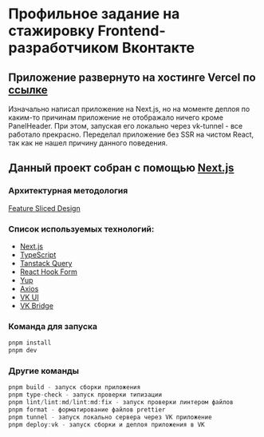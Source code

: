 # Профильное задание на стажировку Frontend-разработчиком Вконтакте

## Приложение развернуто на хостинге Vercel по [ссылке](https://vk-mini-app-with-ssr.vercel.app/)
Изначально написал приложение на Next.js, но на моменте деплоя по каким-то причинам приложение не отображало ничего кроме PanelHeader. При этом, запуская его локально через vk-tunnel - все работало прекрасно. Переделал приложение без SSR на чистом React, так как не нашел причину данного поведения.

## Данный проект собран с помощью [Next.js](https://nextjs.org/)

### Архитектурная методология
[Feature Sliced Design](https://feature-sliced.design/)

### Список используемых технологий:

- [Next.js](https://react.dev/)
- [TypeScript](https://www.typescriptlang.org/)
- [Tanstack Query](https://tanstack.com/query/latest/docs/framework/react/overview)
- [React Hook Form](https://react-hook-form.com/)
- [Yup](https://www.npmjs.com/package/yup)
- [Axios](https://www.npmjs.com/package/axios)
- [VK UI](https://vkcom.github.io/VKUI/)
- [VK Bridge](https://dev.vk.com/ru/bridge/overview)

### Команда для запуска
```js
pnpm install
pnpm dev
```

### Другие команды
```js
pnpm build - запуск сборки приложения
pnpm type-check - запуск проверки типизации
pnpm lint/lint:md/lint:md:fix - запуск проверки линтером файлов
pnpm format - форматирование файлов prettier
pnpm tunnel - запуск локально сервера через VK приложение
pnpm deploy:vk - запуск сборки и деплоя приложения в VK
```
